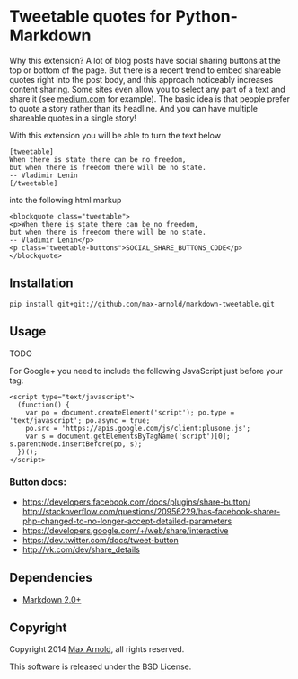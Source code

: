 # Tweetable quotes for Python-Markdown

Why this extension? A lot of blog posts have social sharing buttons at the top or bottom of the page. But there is a recent trend to embed shareable quotes right into the post body, and this approach noticeably increases content sharing. Some sites even allow you to select any part of a text and share it (see [medium.com](https://medium.com/life-learning/7-reasons-why-you-will-never-do-anything-amazing-with-your-life-2a1841f1335d) for example). The basic idea is that people prefer to quote a story rather than its headline. And you can have multiple shareable quotes in a single story!

With this extension you will be able to turn the text below

    [tweetable]
    When there is state there can be no freedom,
    but when there is freedom there will be no state.
    -- Vladimir Lenin
    [/tweetable]

into the following html markup

    <blockquote class="tweetable">
    <p>When there is state there can be no freedom,
    but when there is freedom there will be no state.
    -- Vladimir Lenin</p>
    <p class="tweetable-buttons">SOCIAL_SHARE_BUTTONS_CODE</p>
    </blockquote>

## Installation

    pip install git+git://github.com/max-arnold/markdown-tweetable.git


## Usage

TODO

For Google+ you need to include the following JavaScript just before your </body> tag:

    <script type="text/javascript">
      (function() {
        var po = document.createElement('script'); po.type = 'text/javascript'; po.async = true;
        po.src = 'https://apis.google.com/js/client:plusone.js';
        var s = document.getElementsByTagName('script')[0]; s.parentNode.insertBefore(po, s);
      })();
    </script>

### Button docs:

* https://developers.facebook.com/docs/plugins/share-button/ http://stackoverflow.com/questions/20956229/has-facebook-sharer-php-changed-to-no-longer-accept-detailed-parameters
* https://developers.google.com/+/web/share/interactive
* https://dev.twitter.com/docs/tweet-button
* http://vk.com/dev/share_details

## Dependencies

* [Markdown 2.0+](http://pythonhosted.org/Markdown/)

## Copyright

Copyright 2014 [Max Arnold](http://ar0.me/), all rights reserved.

This software is released under the BSD License.
